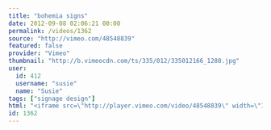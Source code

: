 ```yaml
---
title: "bohemia signs"
date: 2012-09-08 02:06:21 00:00
permalink: /videos/1362
source: "http://vimeo.com/48548839"
featured: false
provider: "Vimeo"
thumbnail: "http://b.vimeocdn.com/ts/335/012/335012166_1280.jpg"
user:
  id: 412
  username: "susie"
  name: "Susie"
tags: ["signage design"]
html: "<iframe src=\"http://player.vimeo.com/video/48548839\" width=\"1280\" height=\"720\" frameborder=\"0\" webkitAllowFullScreen mozallowfullscreen allowFullScreen></iframe>"
id: 1362
---
```


